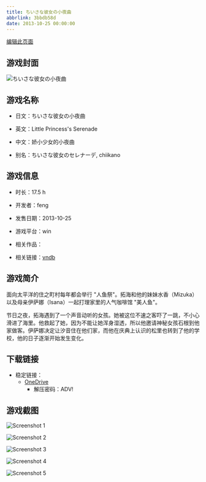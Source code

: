 ```yaml
---
title: ちいさな彼女の小夜曲
abbrlink: 3bbdb58d
date: 2013-10-25 00:00:00
---
```

[编辑此页面](https://github.com/ACG-3/ADV3-source/blob/main/source/_posts/games/%E3%81%A1%E3%81%84%E3%81%95%E3%81%AA%E5%BD%BC%E5%A5%B3%E3%81%AE%E5%B0%8F%E5%A4%9C%E6%9B%B2.md)

## 游戏封面

![ちいさな彼女の小夜曲](https://pan.timero.xyz/d/onedrive/img_lib_001/%E3%81%A1%E3%81%84%E3%81%95%E3%81%AA%E5%BD%BC%E5%A5%B3%E3%81%AE%E5%B0%8F%E5%A4%9C%E6%9B%B2_cover.avif)


## 游戏名称

- 日文：ちいさな彼女の小夜曲
- 英文：Little Princess's Serenade
- 中文：娇小少女的小夜曲

- 别名：ちいさな彼女のセレナーデ, chiikano


## 游戏信息

- 时长：17.5 h
- 开发者：feng
- 发售日期：2013-10-25
- 游戏平台：win
- 相关作品：

- 相关链接：[vndb](https://vndb.org/v11072)


## 游戏简介

面向太平洋的住之町村每年都会举行 "人鱼祭"。拓海和他的妹妹水香（Mizuka）以及母亲伊萨娜（Isana）一起打理家里的人气咖啡馆 "美人鱼"。

节日之夜，拓海遇到了一个声音动听的女孩。她被这位不速之客吓了一跳，不小心滑进了海里。他救起了她，因为不能让她浑身湿透，所以他邀请神秘女孩石根到他家做客。伊萨娜决定让汐音住在他们家，而他在庆典上认识的松里也转到了他的学校，他的日子逐渐开始发生变化。




## 下载链接

- 稳定链接：
    - [OneDrive](https://pan.timero.xyz/onedrive/adv_lib_001/%E3%81%A1%E3%81%84%E3%81%95%E3%81%AA%E5%BD%BC%E5%A5%B3%E3%81%AE%E5%B0%8F%E5%A4%9C%E6%9B%B2)
        - 解压密码：ADV!



## 游戏截图


![Screenshot 1](https://pan.timero.xyz/d/onedrive/img_lib_001/%E3%81%A1%E3%81%84%E3%81%95%E3%81%AA%E5%BD%BC%E5%A5%B3%E3%81%AE%E5%B0%8F%E5%A4%9C%E6%9B%B2_Screenshot_1.avif)

![Screenshot 2](https://pan.timero.xyz/d/onedrive/img_lib_001/%E3%81%A1%E3%81%84%E3%81%95%E3%81%AA%E5%BD%BC%E5%A5%B3%E3%81%AE%E5%B0%8F%E5%A4%9C%E6%9B%B2_Screenshot_2.avif)

![Screenshot 3](https://pan.timero.xyz/d/onedrive/img_lib_001/%E3%81%A1%E3%81%84%E3%81%95%E3%81%AA%E5%BD%BC%E5%A5%B3%E3%81%AE%E5%B0%8F%E5%A4%9C%E6%9B%B2_Screenshot_3.avif)

![Screenshot 4](https://pan.timero.xyz/d/onedrive/img_lib_001/%E3%81%A1%E3%81%84%E3%81%95%E3%81%AA%E5%BD%BC%E5%A5%B3%E3%81%AE%E5%B0%8F%E5%A4%9C%E6%9B%B2_Screenshot_4.avif)

![Screenshot 5](https://pan.timero.xyz/d/onedrive/img_lib_001/%E3%81%A1%E3%81%84%E3%81%95%E3%81%AA%E5%BD%BC%E5%A5%B3%E3%81%AE%E5%B0%8F%E5%A4%9C%E6%9B%B2_Screenshot_5.avif)

